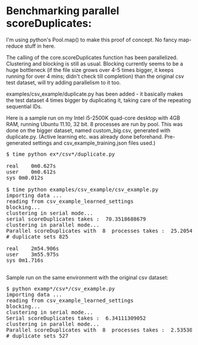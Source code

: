 # Benchmarking parallel scoreDuplicates:

I'm using python's Pool.map() to make this proof of concept. No fancy map-reduce stuff in here.

The calling of the core.scoreDuplicates function has been parallelized. Clustering and blocking is still as usual. Blocking currently seems to be a huge bottleneck (if the file size grows over 4-5 times bigger, it keeps running for over 4 mins; didn't check till completion) than the original csv test dataset, will try adding parallelism to it too.

examples/csv_example/duplicate.py has been added - it basically makes the test dataset 4 times bigger by duplicating it, taking care of the repeating sequential IDs.

Here is a sample run on my Intel i5-2500K quad-core desktop with 4GB RAM, running Ubuntu 11.10, 32 bit. 8 processes are run by pool. This was done on the bigger dataset, named custom_big.csv, generated with duplicate.py. (Active learning etc. was already done beforehand. Pre-generated settings and csv_example_training.json files used.)

<pre>
$ time python ex*/csv*/duplicate.py

real	0m0.627s
user	0m0.612s
sys	0m0.012s

$ time python examples/csv_example/csv_example.py
importing data ...
reading from csv_example_learned_settings
blocking...
clustering in serial mode...
serial scoreDuplicates takes :  70.3518688679
clustering in parallel mode...
Parallel scoreDuplicates with  8  processes takes :  25.2054569721
# duplicate sets 825

real	2m54.906s
user	3m55.975s
sys	0m1.716s

</pre>

Sample run on the same environment with the original csv dataset:
<pre>
$ python examp*/csv*/csv_example.py
importing data ...
reading from csv_example_learned_settings
blocking...
clustering in serial mode...
Serial scoreDuplicates takes :  6.34111309052
clustering in parallel mode...
Parallel scoreDuplicates with  8  processes takes :  2.5353000164
# duplicate sets 527
</pre>

